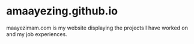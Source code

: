 # amaayezing.github.io
maayezimam.com is my website displaying the projects I have worked on and my job experiences.
